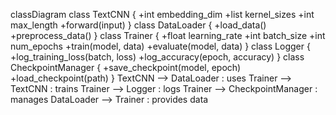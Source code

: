 classDiagram
    class TextCNN {
        +int embedding_dim
        +list kernel_sizes
        +int max_length
        +forward(input)
    }
    class DataLoader {
        +load_data()
        +preprocess_data()
    }
    class Trainer {
        +float learning_rate
        +int batch_size
        +int num_epochs
        +train(model, data)
        +evaluate(model, data)
    }
    class Logger {
        +log_training_loss(batch, loss)
        +log_accuracy(epoch, accuracy)
    }
    class CheckpointManager {
        +save_checkpoint(model, epoch)
        +load_checkpoint(path)
    }
    TextCNN --> DataLoader : uses
    Trainer --> TextCNN : trains
    Trainer --> Logger : logs
    Trainer --> CheckpointManager : manages
    DataLoader --> Trainer : provides data